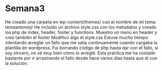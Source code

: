 # Semana3


He creado una carpeta en wp-content/themes/ con el nombre de mi tema: temaantoniojr
He incluido un archivo style.css con los metadatos y creado los php de index, header, footer y functions.
Muestro un menú en header y creo también el footer
Modifico algo el style.css
Estuve mucho tiempo intentando arreglar un fallo que me salía contínuamente cuando cargaba la plantilla en wordpress. 
Fui borrando código de php hasta dar con el fallo, si soy sincero, no sé muy bien cómo lo arreglé. Esta práctica me ha costado
bastante por ir arrastrando el fallo desde hace varios días hasta que di con la solución. 




